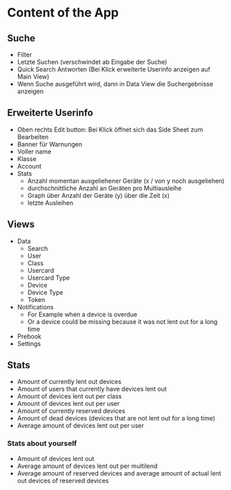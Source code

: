 # Content of the App

## Suche

- Filter
- Letzte Suchen (verschwindet ab Eingabe der Suche)
- Quick Search Antworten (Bei Klick erweiterte Userinfo anzeigen auf Main View)
- Wenn Suche ausgeführt wird, dann in Data View die Suchergebnisse anzeigen

## Erweiterte Userinfo

- Oben rechts Edit button: Bei Klick öffnet sich das Side Sheet zum Bearbeiten
- Banner für Warnungen
- Voller name
- Klasse
- Account
- Stats
  - Anzahl momentan ausgeliehener Geräte (x / von y noch ausgeliehen)
  - durchschnittliche Anzahl an Geräten pro Multiausleihe
  - Graph über Anzahl der Geräte (y) über die Zeit (x)
  - letzte Ausleihen

## Views

- Data
  - Search
  - User
  - Class
  - Usercard
  - Usercard Type
  - Device
  - Device Type
  - Token
- Notifications
  - For Example when a device is overdue
  - Or a device could be missing because it was not lent out for a long time
- Prebook
- Settings

## Stats

- Amount of currently lent out devices
- Amount of users that currently have devices lent out
- Amount of devices lent out per class
- Amount of devices lent out per user
- Amount of currently reserved devices
- Amount of dead devices (devices that are not lent out for a long time)
- Average amount of devices lent out per user

### Stats about yourself

- Amount of devices lent out
- Average amount of devices lent out per multilend
- Average amount of reserved devices and average amount of actual lent out devices of reserved devices
